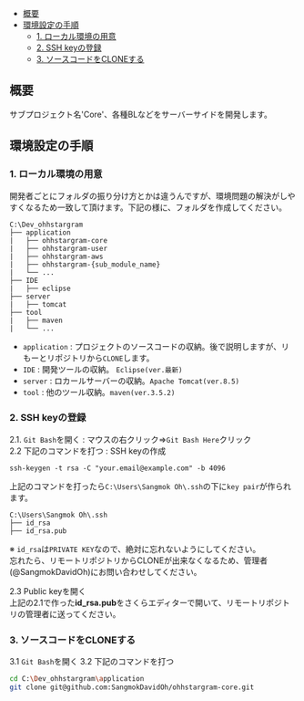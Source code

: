 
<!-- @import "[TOC]" {cmd="toc" depthFrom=1 depthTo=6 orderedList=false} -->
<!-- code_chunk_output -->

* [概要](#概要)
* [環境設定の手順](#環境設定の手順)
	* [1. ローカル環境の用意](#1-ローカル環境の用意)
	* [2. SSH keyの登録](#2-ssh-keyの登録)
	* [3. ソースコードをCLONEする](#3-ソースコードをcloneする)

<!-- /code_chunk_output -->

## 概要  
サブプロジェクト名'Core'、各種BLなどをサーバーサイドを開発します。

## 環境設定の手順  

### 1. ローカル環境の用意
開発者ごとにフォルダの振り分け方とかは違うんですが、環境問題の解決がしやすくなるため一致して頂けます。下記の様に、フォルダを作成してください。

```
C:\Dev_ohhstargram
├── application
|   ├── ohhstargram-core
|   ├── ohhstargram-user
|   ├── ohhstargram-aws
|   ├── ohhstargram-{sub_module_name}
|   └── ...
├── IDE
|   ├── eclipse
├── server
|   ├── tomcat
├── tool
|   ├── maven
|   └── ...
```  
- `application` : プロジェクトのソースコードの収納。後で説明しますが、リもーとリポジトリから`CLONE`します。
- `IDE` : 開発ツールの収納。 `Eclipse(ver.最新)`
- `server` : ロカールサーバーの収納。`Apache Tomcat(ver.8.5)`
- `tool` : 他のツール収納。`maven(ver.3.5.2)`

### 2. SSH keyの登録  
2.1. `Git Bash`を開く : マウスの右クリック⇒`Git Bash Here`クリック  
2.2 下記のコマンドを打つ : SSH keyの作成
```shell
ssh-keygen -t rsa -C "your.email@example.com" -b 4096
```  
上記のコマンドを打ったら`C:\Users\Sangmok Oh\.ssh`の下に`key pair`が作られます。
```
C:\Users\Sangmok Oh\.ssh
├── id_rsa
├── id_rsa.pub
```
※ `id_rsa`は`PRIVATE KEY`なので、絶対に忘れないようにしてください。  
忘れたら、リモートリポジトリからCLONEが出来なくなるため、管理者(@SangmokDavidOh)にお問い合わせしてください。  

2.3 Public keyを開く  
上記の2.1で作った**id_rsa.pub**をさくらエディターで開いて、リモートリポジトリの管理者に送ってください。

### 3. ソースコードをCLONEする
3.1 `Git Bash`を開く
3.2 下記のコマンドを打つ
```bash
cd C:\Dev_ohhstargram\application
git clone git@github.com:SangmokDavidOh/ohhstargram-core.git
```
